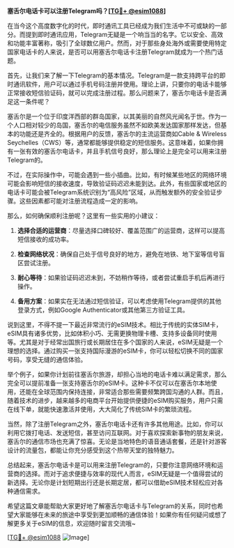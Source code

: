 **塞舌尔电话卡可以注册Telegram吗？[[TG💪+ @esim1088](https://t.me/s/esim1088)]**

在当今这个高度数字化的时代，即时通讯工具已经成为我们生活中不可或缺的一部分。而提到即时通讯应用，Telegram无疑是一个响当当的名字。它以安全、高效和功能丰富著称，吸引了全球数亿用户。然而，对于那些身处海外或需要使用特定国家电话卡的人来说，是否可以用塞舌尔电话卡注册Telegram就成为一个热门话题。

首先，让我们来了解一下Telegram的基本情况。Telegram是一款支持跨平台的即时通讯软件，用户可以通过手机号码注册并使用。理论上讲，只要你的电话卡能够正常接收短信验证码，就可以完成注册过程。那么问题来了，塞舌尔电话卡是否满足这一条件呢？

塞舌尔是一个位于印度洋西部的群岛国家，以其美丽的自然风光闻名于世。作为一个人口相对较少的岛国，塞舌尔的电信服务虽然不如欧美发达国家那样发达，但基本的功能还是齐全的。根据用户的反馈，塞舌尔的主流运营商如Cable & Wireless Seychelles（CWS）等，通常都能够提供稳定的短信服务。这意味着，如果你拥有一张有效的塞舌尔电话卡，并且手机信号良好，那么理论上是完全可以用来注册Telegram的。

不过，在实际操作中，可能会遇到一些小插曲。比如，有时候某些地区的网络环境可能会影响短信的接收速度，导致验证码迟迟未能到达。此外，有些国家或地区的电话卡可能会被Telegram系统识别为“高风险”区域，从而触发额外的安全验证步骤。这些因素都可能对注册流程造成一定的影响。

那么，如何确保顺利注册呢？这里有一些实用的小建议：

1. **选择合适的运营商**：尽量选择口碑较好、覆盖范围广的运营商，这样可以提高短信接收的成功率。
   
2. **检查网络状况**：确保自己处于信号良好的地方，避免在地铁、地下室等信号盲区尝试注册。
   
3. **耐心等待**：如果验证码迟迟未到，不妨稍作等待，或者尝试重启手机后再进行操作。
   
4. **备用方案**：如果实在无法通过短信验证，可以考虑使用Telegram提供的其他登录方式，例如Google Authenticator或其他第三方验证工具。

说到这里，不得不提一下最近非常流行的eSIM技术。相比于传统的实体SIM卡，eSIM具有诸多优势，比如体积小巧、无需更换物理卡槽、支持多设备同时使用等。尤其是对于经常出国旅行或长期居住在多个国家的人来说，eSIM无疑是一个理想的选择。通过购买一张支持国际漫游的eSIM卡，你可以轻松切换不同的国家号码，享受无缝的通信体验。

举个例子，如果你计划前往塞舌尔旅游，却担心当地的电话卡难以满足需求，那么完全可以提前准备一张支持塞舌尔的eSIM卡。这种卡不仅可以在塞舌尔本地使用，还能在全球范围内保持连接，非常适合那些需要频繁跨国沟通的人群。而且，随着技术的进步，越来越多的电商平台开始提供便捷的eSIM购买服务，用户只需在线下单，就能快速激活并使用，大大简化了传统SIM卡的繁琐流程。

当然，除了注册Telegram之外，塞舌尔电话卡还有许多其他用途。比如，你可以利用它拨打电话、发送短信，甚至访问互联网。对于喜欢探索新事物的朋友来说，塞舌尔的通信市场也充满了惊喜。无论是当地特色的语音通话套餐，还是针对游客设计的流量包，都能让你充分感受到这个热带天堂的独特魅力。

总结起来，塞舌尔电话卡是可以用来注册Telegram的，只要你注意网络环境和运营商的选择。而对于追求便捷与效率的现代人而言，eSIM无疑是一个值得尝试的新选择。无论你是计划短期出行还是长期定居，都可以借助eSIM技术轻松应对各种通信需求。

希望这篇文章能帮助大家更好地了解塞舌尔电话卡与Telegram的关系，同时也希望大家能够在未来的旅途中享受到更加顺畅的通信体验！如果你有任何疑问或想了解更多关于eSIM的信息，欢迎随时留言交流哦~

[[TG💪+ @esim1088](https://t.me/s/esim1088) ![Image](https://i.postimg.cc/4NQfJmqS/Snipaste-2025-05-13-00-14-12.png)]